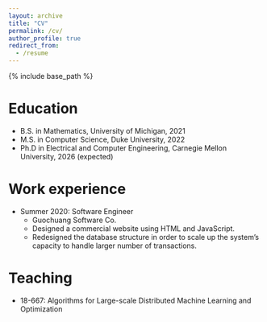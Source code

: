 ```yaml
---
layout: archive
title: "CV"
permalink: /cv/
author_profile: true
redirect_from:
  - /resume
---
```


{% include base_path %}

Education
======
* B.S. in Mathematics, University of Michigan, 2021
* M.S. in Computer Science, Duke University, 2022
* Ph.D in Electrical and Computer Engineering, Carnegie Mellon University, 2026 (expected)

Work experience
======
* Summer 2020: Software Engineer
  * Guochuang Software Co. 
  * Designed a commercial website using HTML and JavaScript.
  * Redesigned the database structure in order to scale up the system’s capacity to handle larger number of transactions.
  
Teaching
======
* 18-667: Algorithms for Large-scale Distributed Machine Learning and Optimization
  
